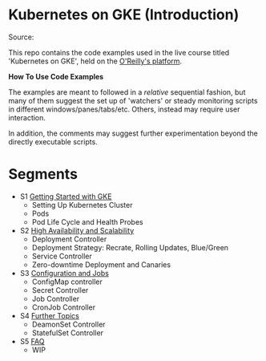 # Kubernetes on GKE (Introduction)
Source: []()

This repo contains the code examples used in the live course
titled 'Kubernetes on GKE', held on the [O'Reilly's platform](https://www.oreilly.com/).

**How To Use Code Examples**

The examples are meant to followed in a _relative_ sequential
fashion, but many of them suggest the set up of 'watchers' or steady
monitoring scripts in different windows/panes/tabs/etc. Others,
instead may require user interaction.

In addition, the comments may suggest further experimentation beyond
the directly executable scripts.

# Segments

* S1 [Getting Started with GKE](getting_started/README.md)
    * Setting Up Kubernetes Cluster
    * Pods
    * Pod Life Cycle and Health Probes
* S2 [High Availability and Scalability](ha_and_hs/README.md)
    * Deployment Controller
    * Deployment Strategy: Recrate, Rolling Updates, Blue/Green
    * Service Controller
    * Zero-downtime Deployment and Canaries
* S3 [Configuration and Jobs](config_jobs/README.md)
    * ConfigMap controller
    * Secret Controller
    * Job Controller
    * CronJob Controller
* S4 [Further Topics](further/README.md)
    * DeamonSet Controller
    * StatefulSet Controller
* S5 [FAQ](faq/RADME.md)
    * WIP





